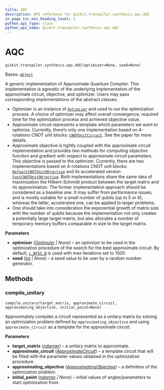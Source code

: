 ```yaml
---
title: AQC
description: API reference for qiskit.transpiler.synthesis.aqc.AQC
in_page_toc_min_heading_level: 1
python_api_type: class
python_api_name: qiskit.transpiler.synthesis.aqc.AQC
---
```


# AQC

<span id="qiskit.transpiler.synthesis.aqc.AQC" />

`qiskit.transpiler.synthesis.aqc.AQC(optimizer=None, seed=None)`

Bases: [`object`](https://docs.python.org/3/library/functions.html#object "(in Python v3.11)")

A generic implementation of Approximate Quantum Compiler. This implementation is agnostic of the underlying implementation of the approximate circuit, objective, and optimizer. Users may pass corresponding implementations of the abstract classes:

*   Optimizer is an instance of [`Optimizer`](http://qiskit.org/documentation/stubs/qiskit.algorithms.optimizers.Optimizer.html#qiskit.algorithms.optimizers.Optimizer "qiskit.algorithms.optimizers.Optimizer") and used to run the optimization process. A choice of optimizer may affect overall convergence, required time for the optimization process and achieved objective value.
*   Approximate circuit represents a template which parameters we want to optimize. Currently, there’s only one implementation based on 4-rotations CNOT unit blocks: [`CNOTUnitCircuit`](qiskit.transpiler.synthesis.aqc.CNOTUnitCircuit "qiskit.transpiler.synthesis.aqc.CNOTUnitCircuit"). See the paper for more details.
*   Approximate objective is tightly coupled with the approximate circuit implementation and provides two methods for computing objective function and gradient with respect to approximate circuit parameters. This objective is passed to the optimizer. Currently, there are two implementations based on 4-rotations CNOT unit blocks: [`DefaultCNOTUnitObjective`](qiskit.transpiler.synthesis.aqc.DefaultCNOTUnitObjective "qiskit.transpiler.synthesis.aqc.DefaultCNOTUnitObjective") and its accelerated version [`FastCNOTUnitObjective`](qiskit.transpiler.synthesis.aqc.FastCNOTUnitObjective "qiskit.transpiler.synthesis.aqc.FastCNOTUnitObjective"). Both implementations share the same idea of maximization the Hilbert-Schmidt product between the target matrix and its approximation. The former implementation approach should be considered as a baseline one. It may suffer from performance issues, and is mostly suitable for a small number of qubits (up to 5 or 6), whereas the latter, accelerated one, can be applied to larger problems.
*   One should take into consideration the exponential growth of matrix size with the number of qubits because the implementation not only creates a potentially large target matrix, but also allocates a number of temporary memory buffers comparable in size to the target matrix.

**Parameters**

*   **optimizer** ([*Optimizer*](http://qiskit.org/documentation/stubs/qiskit.algorithms.optimizers.Optimizer.html#qiskit.algorithms.optimizers.Optimizer "qiskit.algorithms.optimizers.optimizer.Optimizer") *| None*) – an optimizer to be used in the optimization procedure of the search for the best approximate circuit. By default, [`L_BFGS_B`](http://qiskit.org/documentation/stubs/qiskit.algorithms.optimizers.L_BFGS_B.html#qiskit.algorithms.optimizers.L_BFGS_B "qiskit.algorithms.optimizers.L_BFGS_B") is used with max iterations set to 1000.
*   **seed** ([*int*](https://docs.python.org/3/library/functions.html#int "(in Python v3.11)") *| None*) – a seed value to be user by a random number generator.

## Methods

### compile\_unitary

<span id="qiskit.transpiler.synthesis.aqc.AQC.compile_unitary" />

`compile_unitary(target_matrix, approximate_circuit, approximating_objective, initial_point=None)`

Approximately compiles a circuit represented as a unitary matrix by solving an optimization problem defined by `approximating_objective` and using `approximate_circuit` as a template for the approximate circuit.

**Parameters**

*   **target\_matrix** ([*ndarray*](https://numpy.org/doc/stable/reference/generated/numpy.ndarray.html#numpy.ndarray "(in NumPy v1.25)")) – a unitary matrix to approximate.
*   **approximate\_circuit** ([*ApproximateCircuit*](qiskit.transpiler.synthesis.aqc.ApproximateCircuit "qiskit.transpiler.synthesis.aqc.approximate.ApproximateCircuit")) – a template circuit that will be filled with the parameter values obtained in the optimization procedure.
*   **approximating\_objective** ([*ApproximatingObjective*](qiskit.transpiler.synthesis.aqc.ApproximatingObjective "qiskit.transpiler.synthesis.aqc.approximate.ApproximatingObjective")) – a definition of the optimization problem.
*   **initial\_point** ([*ndarray*](https://numpy.org/doc/stable/reference/generated/numpy.ndarray.html#numpy.ndarray "(in NumPy v1.25)") *| None*) – initial values of angles/parameters to start optimization from.

